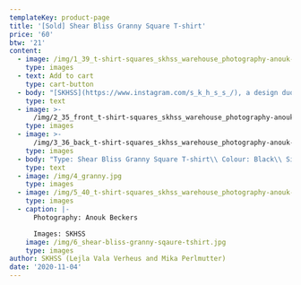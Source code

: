 ```yaml
---
templateKey: product-page
title: '[Sold] Shear Bliss Granny Square T-shirt'
price: '60'
btw: '21'
content:
  - image: /img/1_39_t-shirt-squares_skhss_warehouse_photography-anouk-beckers.jpg
    type: images
  - text: Add to cart
    type: cart-button
  - body: "[SKHSS](https://www.instagram.com/s_k_h_s_s_/), a design duo consisting of Lejla Vala Verheus and Mika Perlmutter, centres around a deep exploration of traditional and contemporary female-driven textile crafts and a feminization of utility wear and objects. Expanding upon the relationship between function and decoration, SKHSS juxtaposes intricate historic techniques such as crochet with modern printing methods. The aim of the project is to reintegrate discarded materials back into daily life. Through prolonging the usage of textile crafts in the medium of fashion, the boundaries between techniques and aesthetics of past-present-future are ultimately blended and blurred. \r\n\n\r\n\nThe work of SKHSS takes the shape of a collection of hand-crafted garments made from thrifted t-shirts and sweatshirts adapted with additional materials and techniques like yarn, reflective heat foil, dyes and bleach. The prints engage with the multiple layers of information retrieved from crochet charts, which both instruct how to crochet and at the same time describe the crochet visually. These charts are intricately coded diagrams that use a universal language of symbols. Through reading (crochet) code, recreating and creating new code, SKHSS traces and builds upon this historic information. To imbue the garment with its history and immortalize all the hands at play, footnotes are placed on the inside of the garments, tracing the origin of the elements on the garment."
    type: text
  - image: >-
      /img/2_35_front_t-shirt-squares_skhss_warehouse_photography-anouk-beckers.jpg
    type: images
  - image: >-
      /img/3_36_back_t-shirt-squares_skhss_warehouse_photography-anouk-beckers.jpg
    type: images
  - body: "Type: Shear Bliss Granny Square T-shirt\\ Colour: Black\\ Size: S\\ Material: 100% cotton\n\nCare instructions:\r Wash 30°C inside out.\r Don’t iron. \rDon’t bleach."
    type: text
  - image: /img/4_granny.jpg
    type: images
  - image: /img/5_40_t-shirt-squares_skhss_warehouse_photography-anouk-beckers.jpg
    type: images
  - caption: |-
      Photography: Anouk Beckers

      Images: SKHSS
    image: /img/6_shear-bliss-granny-sqaure-tshirt.jpg
    type: images
author: SKHSS (Lejla Vala Verheus and Mika Perlmutter)
date: '2020-11-04'
---
```


